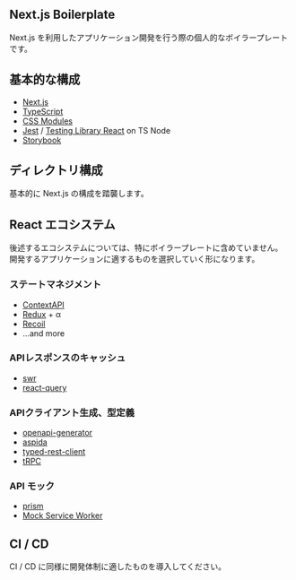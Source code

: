 ## Next.js Boilerplate

Next.js を利用したアプリケーション開発を行う際の個人的なボイラープレートです。

## 基本的な構成
- [Next.js](https://nextjs.org/)
- [TypeScript](https://www.typescriptlang.org/)
- [CSS Modules](https://github.com/css-modules/css-modules)
- [Jest](https://jestjs.io/) / [Testing Library React](https://testing-library.com/docs/react-testing-library/intro/) on TS Node
- [Storybook](https://storybook.js.org/)

## ディレクトリ構成
基本的に Next.js の構成を踏襲します。

## React エコシステム
後述するエコシステムについては、特にボイラープレートに含めていません。  
開発するアプリケーションに適するものを選択していく形になります。

### ステートマネジメント
- [ContextAPI](https://reactjs.org/docs/context.html)
- [Redux](https://redux.js.org/) + α
- [Recoil](https://recoiljs.org/)
- ...and more

### APIレスポンスのキャッシュ
- [swr](https://github.com/vercel/swr)
- [react-query](https://github.com/tannerlinsley/react-query)

### APIクライアント生成、型定義
- [openapi-generator](https://github.com/OpenAPITools/openapi-generator)
- [aspida](https://github.com/aspida/aspida)
- [typed-rest-client](https://github.com/Microsoft/typed-rest-client)
- [tRPC](https://trpc.io/)

### API モック
- [prism](https://github.com/stoplightio/prism)
- [Mock Service Worker](https://mswjs.io/)

## CI / CD
CI / CD に同様に開発体制に適したものを導入してください。
